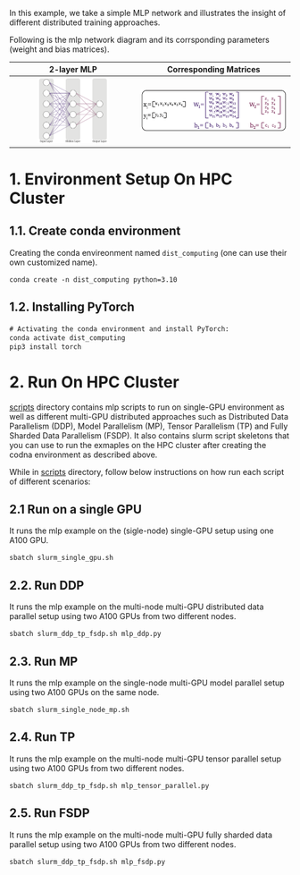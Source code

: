 In this example, we take a simple MLP network and illustrates the insight of different distributed training approaches.

Following is the mlp network diagram and its corrsponding parameters (weight and bias matrices).

| 2-layer MLP | Corresponding Matrices |
|:-----:|:-----:|
| <img src="figures/mlp_network.png" style="width: 60%;"/>| <img src="figures/mlp_matrices.png"/> |

# 1. Environment Setup On HPC Cluster
## 1.1. Create conda environment
Creating the conda envireonment named `dist_computing` (one can use their own customized name).
```{code} bash
conda create -n dist_computing python=3.10
```
## 1.2. Installing PyTorch
```{code} bash
# Activating the conda environment and install PyTorch:
conda activate dist_computing
pip3 install torch
```

# 2. Run On HPC Cluster
[scripts](scripts/) directory contains mlp scripts to run on single-GPU environment as well as different multi-GPU distributed approaches such as Distributed Data Parallelism (DDP), Model Parallelism (MP), Tensor Parallelism (TP) and Fully Sharded Data Parallelism (FSDP). It also contains slurm script skeletons that you can use to run the exmaples on the HPC cluster after creating the codna environment as described above.

While in [scripts](scripts/) directory, follow below instructions on how run each script of different scenarios:
## 2.1 Run on a single GPU
It runs the mlp example on the (sigle-node) single-GPU setup using one A100 GPU.
```{code}bash
sbatch slurm_single_gpu.sh 
```
## 2.2. Run DDP
It runs the mlp example on the multi-node multi-GPU distributed data parallel setup using two A100 GPUs from two different nodes. 
```{code}bash
sbatch slurm_ddp_tp_fsdp.sh mlp_ddp.py
```
## 2.3. Run MP
It runs the mlp example on the single-node multi-GPU model parallel setup using two A100 GPUs on the same node. 
```{code}bash
sbatch slurm_single_node_mp.sh 
```
## 2.4. Run TP
It runs the mlp example on the multi-node multi-GPU tensor parallel setup using two A100 GPUs from two different nodes. 
```{code}bash
sbatch slurm_ddp_tp_fsdp.sh mlp_tensor_parallel.py 
```
## 2.5. Run FSDP
It runs the mlp example on the multi-node multi-GPU fully sharded data parallel setup using two A100 GPUs from two different nodes. 
```{code}bash
sbatch slurm_ddp_tp_fsdp.sh mlp_fsdp.py 
```
